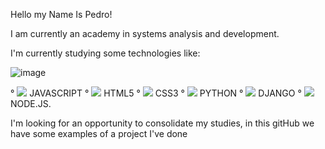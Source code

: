 

Hello my Name Is Pedro!

I am currently an academy in systems analysis and development.

I'm currently studying some technologies like:

![image]({https://img.shields.io/badge/JavaScript-323330?style=for-the-badge&logo=javascript&logoColor=F7DF1E})

° <img src="{https://img.shields.io/badge/JavaScript-323330?style=for-the-badge&logo=javascript&logoColor=F7DF1E}" /> JAVASCRIPT
° <img src="{https://img.shields.io/badge/HTML5-E34F26?style=for-the-badge&logo=html5&logoColor=white}" /> HTML5
° <img src="{https://img.shields.io/badge/CSS3-1572B6?style=for-the-badge&logo=css3&logoColor=white}" /> CSS3
° <img src="{https://img.shields.io/badge/Python-FFD43B?style=for-the-badge&logo=python&logoColor=blue}" /> PYTHON
° <img src="{https://img.shields.io/badge/Django-092E20?style=for-the-badge&logo=django&logoColor=green}" /> DJANGO
° <img src="{https://img.shields.io/badge/Node.js-339933?style=for-the-badge&logo=nodedotjs&logoColor=white}" /> NODE.JS.


I'm looking for an opportunity to consolidate my studies, in this gitHub we have some examples of a project I've done






